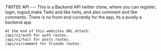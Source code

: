 TWITEE API --- This is a Backend API twitter clone, where you can regsiter, login, logout,make Twits and like twits, and also comment and like comments.
    There is no front-end currently for the app, its a purely a backend app

    At the end of this websites URL attach:
    /api/v1/auth for auth routes.
    /api/v1/twit for posts routes.
    /api/v1/comment for friends routes.